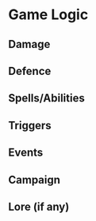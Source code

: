 # Game Logic

## Damage

## Defence

## Spells/Abilities

## Triggers

## Events

## Campaign

## Lore (if any)
